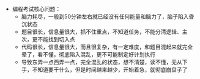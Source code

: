 - 编程考试核心问题：
	- 脑力耗尽，一般到50分钟左右就已经没有任何能量和脑力了，脑子陷入昏沉状态
	- 题目很长，信息量很大，抓不住重点，不知道任务，不能分清逻辑、主次，更不能找到切入点
	- 代码很长，信息量很大，而且很复杂，有一定难度，和题目混起来就完全晕了，看不懂，彻底陷入混乱，更不可能制定好计划执行
	- 导致东弄一点西弄一点，完全混乱的状态，想不清楚，读不懂，无从下手，不知道要干什么，但是时间越来越少，开始着急，就彻底崩盘子了